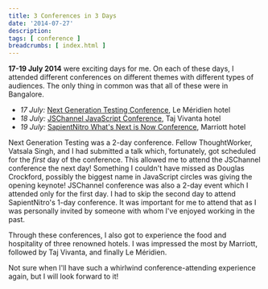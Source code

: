 ```yaml
---
title: 3 Conferences in 3 Days
date: '2014-07-27'
description:
tags: [ conference ]
breadcrumbs: [ index.html ]
---
```


**17-19 July 2014** were exciting days for me. On each of these days, I attended different conferences on different themes with different types of audiences. The only thing in common was that all of these were in Bangalore.

* *17 July:* [Next Generation Testing Conference](next-generation-testing-conference-2014), Le Méridien hotel
* *18 July:* [JSChannel JavaScript Conference](jschannel-javascript-conference-2014), Taj Vivanta hotel
* *19 July:* [SapientNitro What's Next is Now Conference](sapientnitro-what-s-next-is-now-2014), Marriott hotel

Next Generation Testing was a 2-day conference. Fellow ThoughtWorker, Vatsala Singh, and I had submitted a talk which, fortunately, got scheduled for the *first* day of the conference. This allowed me to attend the JSChannel conference the next day! Something I couldn't have missed as Douglas Crockford, possibly the biggest name in JavaScript circles was giving the opening keynote! JSChannel conference was also a 2-day event which I attended only for the first day. I had to skip the second day to attend SapientNitro's 1-day conference. It was important for me to attend that as I was personally invited by someone with whom I've enjoyed working in the past.

Through these conferences, I also got to experience the food and hospitality of three renowned hotels. I was impressed the most by Marriott, followed by Taj Vivanta, and finally Le Méridien.

Not sure when I'll have such a whirlwind conference-attending experience again, but I will look forward to it!
